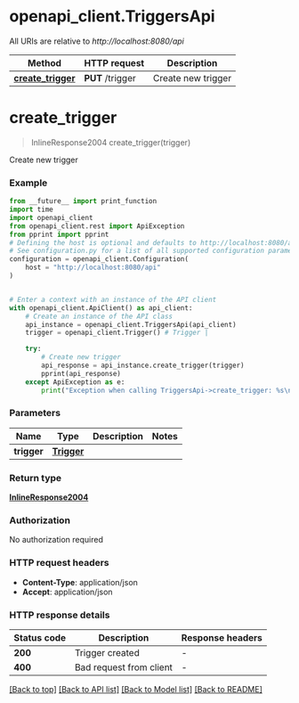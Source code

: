 # openapi_client.TriggersApi

All URIs are relative to *http://localhost:8080/api*

Method | HTTP request | Description
------------- | ------------- | -------------
[**create_trigger**](TriggersApi.md#create_trigger) | **PUT** /trigger | Create new trigger


# **create_trigger**
> InlineResponse2004 create_trigger(trigger)

Create new trigger

### Example

```python
from __future__ import print_function
import time
import openapi_client
from openapi_client.rest import ApiException
from pprint import pprint
# Defining the host is optional and defaults to http://localhost:8080/api
# See configuration.py for a list of all supported configuration parameters.
configuration = openapi_client.Configuration(
    host = "http://localhost:8080/api"
)


# Enter a context with an instance of the API client
with openapi_client.ApiClient() as api_client:
    # Create an instance of the API class
    api_instance = openapi_client.TriggersApi(api_client)
    trigger = openapi_client.Trigger() # Trigger | 

    try:
        # Create new trigger
        api_response = api_instance.create_trigger(trigger)
        pprint(api_response)
    except ApiException as e:
        print("Exception when calling TriggersApi->create_trigger: %s\n" % e)
```

### Parameters

Name | Type | Description  | Notes
------------- | ------------- | ------------- | -------------
 **trigger** | [**Trigger**](Trigger.md)|  | 

### Return type

[**InlineResponse2004**](InlineResponse2004.md)

### Authorization

No authorization required

### HTTP request headers

 - **Content-Type**: application/json
 - **Accept**: application/json

### HTTP response details
| Status code | Description | Response headers |
|-------------|-------------|------------------|
**200** | Trigger created |  -  |
**400** | Bad request from client |  -  |

[[Back to top]](#) [[Back to API list]](../README.md#documentation-for-api-endpoints) [[Back to Model list]](../README.md#documentation-for-models) [[Back to README]](../README.md)

